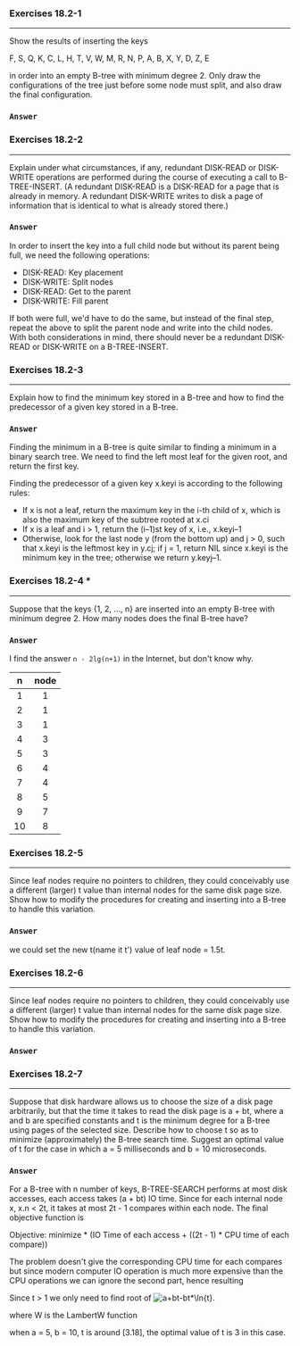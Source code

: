 ### Exercises 18.2-1
***
Show the results of inserting the keys

F, S, Q, K, C, L, H, T, V, W, M, R, N, P, A, B, X, Y, D, Z, E

in order into an empty B-tree with minimum degree 2. Only draw the configurations of the tree just before some node must split, and also draw the final configuration.

### `Answer`


### Exercises 18.2-2
***
Explain under what circumstances, if any, redundant DISK-READ or DISK-WRITE operations are performed during the course of executing a call to B-TREE-INSERT. (A redundant DISK-READ is a DISK-READ for a page that is already in memory. A redundant DISK-WRITE writes to disk a page of information that is identical to what is already stored there.)

### `Answer`
In order to insert the key into a full child node but without its parent being full, we need the following operations:

* DISK-READ: Key placement
* DISK-WRITE: Split nodes
* DISK-READ: Get to the parent
* DISK-WRITE: Fill parent

If both were full, we'd have to do the same, but instead of the final step, repeat the above to split the parent node and write into the child nodes. With both considerations in mind, there should never be a redundant DISK-READ or DISK-WRITE on a B-TREE-INSERT. 

### Exercises 18.2-3
***
Explain how to find the minimum key stored in a B-tree and how to find the predecessor of a given key stored in a B-tree.

### `Answer`
Finding the minimum in a B-tree is quite similar to finding a minimum in a binary search tree. We need to find the left most leaf for the given root, and return the first key.

Finding the predecessor of a given key x.keyi is according to the following rules:

* If x is not a leaf, return the maximum key in the i-th child of x, which is also the maximum key of the subtree rooted
at x.ci
* If x is a leaf and i > 1, return the (i–1)st key of x, i.e., x.keyi–1
* Otherwise, look for the last node y (from the bottom up) and j > 0, such that x.keyi is the leftmost key in y.cj; if j = 1, return NIL since x.keyi is the minimum key in the tree; otherwise we return y.keyj–1. 


### Exercises 18.2-4 *
***
Suppose that the keys {1, 2, ..., n} are inserted into an empty B-tree with minimum degree 2. How many nodes does the final B-tree have?

### `Answer`
I find the answer `n - 2lg(n+1)` in the Internet, but don't know why.

n | node
:----:|:----:
1 | 1
2 | 1
3 | 1
4 | 3
5 | 3
6 | 4
7 | 4
8 | 5
9 | 7
10 | 8

### Exercises 18.2-5
***
Since leaf nodes require no pointers to children, they could conceivably use a different (larger) t value than internal nodes for the same disk page size. Show how to modify the procedures for creating and inserting into a B-tree to handle this variation.

### `Answer`
we could set the new t(name it t') value of leaf node = 1.5t.  

### Exercises 18.2-6
***
Since leaf nodes require no pointers to children, they could conceivably use a different (larger) t value than internal nodes for the same disk page size. Show how to modify the procedures for creating and inserting into a B-tree to handle this variation.

### `Answer`


### Exercises 18.2-7
***
Suppose that disk hardware allows us to choose the size of a disk page arbitrarily, but that the time it takes to read the disk page is a + bt, where a and b are specified constants and t is the minimum degree for a B-tree using pages of the selected size. Describe how to choose t so as to minimize (approximately) the B-tree search time. Suggest an optimal value of t for the case in which a = 5 milliseconds and b = 10 microseconds.

### `Answer`

For a B-tree with n number of keys, B-TREE-SEARCH performs at most  disk accesses, each access takes (a + bt) IO time. Since for each internal node x, x.n < 2t, it takes at most 2t - 1 compares within each node. The final objective function is

Objective: minimize * (IO Time of each access + ((2t - 1) * CPU time of each compare))

The problem doesn't give the corresponding CPU time for each compares but since modern computer IO operation is much more expensive than the CPU operations we can ignore the second part, hence resulting




Since t > 1 we only need to find root of ![a+bt-bt*\ln{t}](https://render.githubusercontent.com/render/math?math=a%2Bbt-bt*%5Cln%7Bt%7D).


where W is the LambertW function

when a = 5, b = 10, t is around [3.18], the optimal value of t is 3 in this case.


